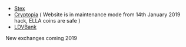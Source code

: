 <!-- TITLE: Supported Exchanges -->
<!-- SUBTITLE: A stable network with no premine and no dev fees -->

<div id="dapp-content">

* [Stex](https://app.stocks.exchange/en/basic-trade/pair/BTC/ELLA)
* [Cryptopia](https://www.cryptopia.co.nz/) ( Website is in maintenance mode from 14th January 2019 hack, ELLA coins are safe )
* [LDVBank](https://ldvbank.com/en-us/trading/)


New exchanges coming 2019

</div>
